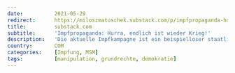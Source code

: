 ```yaml
---
date:          2021-05-29
redirect:      https://miloszmatuschek.substack.com/p/impfpropaganda-hurra-endlich-ist
title:         substack.com
subtitle:      'Impfpropaganda: Hurra, endlich ist wieder Krieg!'
description:   'Die aktuelle Impfkampagne ist ein beispielloser staatlicher Werbefeldzug, der zu einem gesellschaftlichen Kastensystem führt. Wieviel an Totalitarismus sind Sie bereit zu erdulden?'
country:       COM
categories:    [Impfung, MSM]
tags:          [manipulation, grundrechte, demokratie]
---
```

